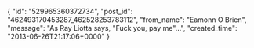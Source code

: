  {
   "id": "529965360372734",
   "post_id": "462493170453287_462528253783112",
   "from_name": "Eamonn O Brien",
   "message": "As Ray Liotta says, \"Fuck you, pay me\"...",
   "created_time": "2013-06-26T21:17:06+0000"
 }
